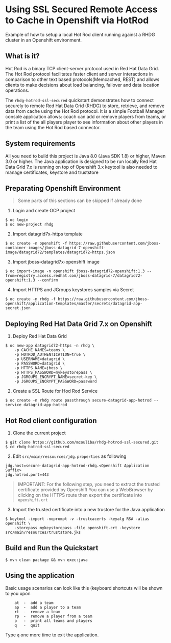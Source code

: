 Using SSL Secured Remote Access to Cache in Openshift via HotRod
==============================================
Example of how to setup a local Hot Rod client running against a RHDG cluster in an Openshift environment.


What is it?
-----------

Hot Rod is a binary TCP client-server protocol used in Red Hat Data Grid. The Hot Rod protocol facilitates faster client and server interactions in comparison to other text based protocols(Memcached, REST) and allows clients to make decisions about load balancing, failover and data location operations.

The `rhdg-hotrod-ssl-secured` quickstart demonstrates how to connect securely to remote Red Hat Data Grid (RHDG) to store, retrieve, and remove data from cache using the Hot Rod protocol. It is a simple Football Manager console application allows:
  coach can add or remove players from teams, or print a list of the all players
  player to see information about other players
  in the team using the Hot Rod based connector.

System requirements
-------------------

All you need to build this project is Java 8.0 (Java SDK 1.8) or higher, Maven 3.0 or higher.
The Java application is designed to be run locally
Red Hat Data Grid 7.x is running on top of Openshift 3.x
keytool is also needed to manage certificates, keystore and truststore

Preparating Openshift Environment
---------------

> Some parts of this sections can be skipped if already done

1. Login and create OCP project

~~~shell
$ oc login
$ oc new-project rhdg
~~~

2. Import datagrid7x-https template

~~~shell
$ oc create -n openshift -f https://raw.githubusercontent.com/jboss-container-images/jboss-datagrid-7-openshift-image/datagrid72/templates/datagrid72-https.json
~~~

3. Import jboss-datagrid7x-openshift image

~~~shell
$ oc import-image -n openshift jboss-datagrid72-openshift:1.3 --from=registry.access.redhat.com/jboss-datagrid-7/datagrid72-openshift:1.3 --confirm
~~~

4. Import HTTPS and JGroups keystores samples via Secret

~~~shell
$ oc create -n rhdg -f https://raw.githubusercontent.com/jboss-openshift/application-templates/master/secrets/datagrid-app-secret.json
~~~


Deploying Red Hat Data Grid 7.x on Openshift
---------------

1. Deploy Red Hat Data Grid

~~~shell
$ oc new-app datagrid72-https -n rhdg \
    -p CACHE_NAMES=teams \
    -p HOTROD_AUTHENTICATION=true \
    -p USERNAME=datagrid \
    -p PASSWORD=datagrid \
    -p HTTPS_NAME=jboss \
    -p HTTPS_PASSWORD=mykeystorepass \
    -p JGROUPS_ENCRYPT_NAME=secret-key \
    -p JGROUPS_ENCRYPT_PASSWORD=password
~~~

2. Create a SSL Route for Hod Rod Service

~~~shell
$ oc create -n rhdg route passthrough secure-datagrid-app-hotrod --service datagrid-app-hotrod
~~~

Hot Rod client configuration
----------------------------
  
1. Clone the current project

~~~shell
$ git clone https://github.com/mcouliba/rhdg-hotrod-ssl-secured.git
$ cd rhdg-hotrod-ssl-secured
~~~

2. Edit `src/main/ressources/jdg.properties` as following

~~~
jdg.host=secure-datagrid-app-hotrod-rhdg.<Openshift Application Suffix>
jdg.hotrod.port=443
~~~

> IMPORTANT: For the following step, you need to extract the trusted certificate provided by Openshift
> You can use a WebBrowser by clicking on the HTTPS route then export the certificate into `openshift.crt`

3. Import the trusted certificate into a new trustore for the Java application

~~~shell
$ keytool -import -noprompt -v -trustcacerts -keyalg RSA -alias openshift \
    -storepass mykeystorepass -file openshift.crt -keystore src/main/resources/truststore.jks
~~~

Build and Run the Quickstart
----------------------------

~~~shell
$ mvn clean package && mvn exec:java
~~~

Using the application
---------------------
Basic usage scenarios can look like this (keyboard shortcuts will be shown to you upon 

        at  -  add a team
        ap  -  add a player to a team
        rt  -  remove a team
        rp  -  remove a player from a team
        p   -  print all teams and players
        q   -  quit
        
Type `q` one more time to exit the application.

